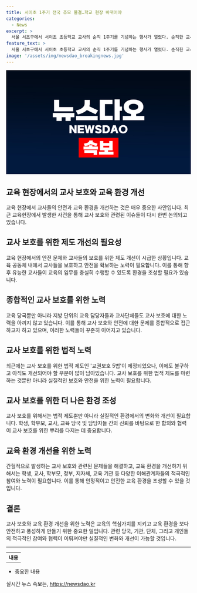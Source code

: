 ```yaml
---
title: 서이초 1주기 전국 추모 물결…학교 현장 바뀌어야
categories:
  - News
excerpt: >
  서울 서초구에서 서이초 초등학교 교사의 순직 1주기를 기념하는 행사가 열렸다. 순직한 교사를 추모하며 교권보호를 위한 법·제도 개선을 촉구하는 노력이 이어졌다. 교원단체와 시도교육청에서 공동 추모행사와 집회가 열리며 교사들의 안전과 보호를 다시한번 강조했다. 특히 교원단체들은 교사의 안전을 위한 특별법 제정을 촉구하며, 교사 및 시민들은 이에 동참했다. 그러나 여전히 무분별한 아동학대 신고와 교권침해 문제에 대한 우려가 제기되고 있어, 교육부와 교원단체는 보다 강력한 대책 마련이 필요하다는 목소리가 나오고 있다.
feature_text: >
  서울 서초구에서 서이초 초등학교 교사의 순직 1주기를 기념하는 행사가 열렸다. 순직한 교사를 추모하며 교권보호를 위한 법·제도 개선을 촉구하는 노력이 이어졌다. 교원단체와 시도교육청에서 공동 추모행사와 집회가 열리며 교사들의 안전과 보호를 다시한번 강조했다. 특히 교원단체들은 교사의 안전을 위한 특별법 제정을 촉구하며, 교사 및 시민들은 이에 동참했다. 그러나 여전히 무분별한 아동학대 신고와 교권침해 문제에 대한 우려가 제기되고 있어, 교육부와 교원단체는 보다 강력한 대책 마련이 필요하다는 목소리가 나오고 있다.
image: '/assets/img/newsdao_breakingnews.jpg'
---
```


<p><img src="/assets/img/newsdao_breakingnews.jpg" alt="bookingtag 속보" /></p>

<h2>교육 현장에서의 교사 보호와 교육 환경 개선</h2>

<p data-ke-size="size16">교육 현장에서 교사들의 안전과 교육 환경을 개선하는 것은 매우 중요한 사안입니다. 최근 교육현장에서 발생한 사건을 통해 교사 보호와 관련된 이슈들이 다시 한번 논의되고 있습니다.</p>

<h2 data-ke-size="size26">교사 보호를 위한 제도 개선의 필요성</h2>

<p data-ke-size="size16">교육 현장에서의 안전 문제와 교사들의 보호를 위한 제도 개선이 시급한 상황입니다. 교육 공동체 내에서 교사들을 보호하고 안전을 확보하는 노력이 필요합니다. 이를 통해 향후 유능한 교사들이 교육의 임무를 충실히 수행할 수 있도록 환경을 조성할 필요가 있습니다.</p>

<h2 data-ke-size="size26">종합적인 교사 보호를 위한 노력</h2>

<p data-ke-size="size16">교육 당국뿐만 아니라 지방 단위의 교육 담당자들과 교사단체들도 교사 보호에 대한 노력을 아끼지 않고 있습니다. 이를 통해 교사 보호와 안전에 대한 문제를 종합적으로 접근하고자 하고 있으며, 이러한 노력들이 꾸준히 이어지고 있습니다.</p>

<h2 data-ke-size="size26">교사 보호를 위한 법적 노력</h2>

<p data-ke-size="size16">최근에는 교사 보호를 위한 법적 제도인 '교권보호 5법'이 제정되었으나, 이에도 불구하고 아직도 개선되어야 할 부분이 많이 남아있습니다. 교사 보호를 위한 법적 제도를 마련하는 것뿐만 아니라 실질적인 보호와 안전을 위한 노력이 필요합니다.</p>

<h2 data-ke-size="size26">교사 보호를 위한 더 나은 환경 조성</h2>

<p data-ke-size="size16">교사 보호를 위해서는 법적 제도뿐만 아니라 실질적인 환경에서의 변화와 개선이 필요합니다. 학생, 학부모, 교사, 교육 당국 및 담당자들 간의 신뢰를 바탕으로 한 합의와 협력이 교사 보호를 위한 뿌리를 다지는 데 중요합니다.</p>

<h2 data-ke-size="size26">교육 환경 개선을 위한 노력</h2>

<p data-ke-size="size16">간헐적으로 발생하는 교사 보호와 관련된 문제들을 해결하고, 교육 환경을 개선하기 위해서는 학생, 교사, 학부모, 정부, 지자체, 교육 기관 등 다양한 이해관계자들의 적극적인 참여와 노력이 필요합니다. 이를 통해 안정적이고 안전한 교육 환경을 조성할 수 있을 것입니다.</p>

<h2 data-ke-size="size26">결론</h2>

<p data-ke-size="size16">교사 보호와 교육 환경 개선을 위한 노력은 교육의 핵심가치를 지키고 교육 환경을 보다 안전하고 풍성하게 만들기 위한 중요한 일입니다. 관련 당국, 기관, 단체, 그리고 개인들의 적극적인 참여와 협력이 이뤄져야만 실질적인 변화와 개선이 가능할 것입니다.</p>

<hr>

<table>
  <tr>
    <td style="text-align: center; height: 17px;"><b>내용</b></td>
  </tr>
</table>

<ul>
  <li>중요한 내용</li>
</ul>
실시간 뉴스 속보는, <a href="https://newsdao.kr" rel="dofollow">https://newsdao.kr</a>


